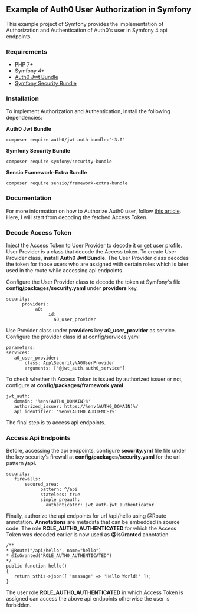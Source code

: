 ## Example of Auth0 User Authorization in Symfony
This example project of Symfony provides the implementation of Authorization and Authentication of Auth0's user in
Symfony 4 api endpoints.

### Requirements
* PHP 7+
* Symfony 4+
* [Auth0 Jwt Bundle](https://github.com/auth0/jwt-auth-bundle)
* [Symfony Security Bundle](https://github.com/symfony/security-bundle)

### Installation
To implement Authorization and Authentication, install the following dependencies:

**Auth0 Jwt Bundle**

`composer require auth0/jwt-auth-bundle:"~3.0"`

**Symfony Security Bundle**

`composer require symfony/security-bundle`

**Sensio Framework-Extra Bundle**

`composer require sensio/framework-extra-bundle`

### Documentation
For more information on how to Authorize Auth0 user, follow [this article](). Here, I will start from decoding the
fetched Access Token.

### Decode Access Token
Inject the Access Token to User Provider to decode it or get user profile. User Provider is a class that decode the 
Access token. To create User Provider class, **install Auth0 Jwt Bundle**. The User Provider class decodes the token for
those users who are assigned with certain roles which is later used in the route while accessing api endpoints.

Configure the User Provider class to decode the token at Symfony's file **config/packages/security.yaml** under 
**providers** key.

```
security:
      providers:
           a0:
                id:
                  a0_user_provider
```
Use Provider class under **providers** key **a0_user_provider** as service. Configure the provider class id at 
config/services.yaml
```
parameters:
services:
   a0_user_provider:
       class: App\Security\A0UserProvider
       arguments: ["@jwt_auth.auth0_service"]

```
To check whether th Access Token is issued by authorized issuer or not, configure at **config/packages/framework.yaml**
```
jwt_auth:
   domain: '%env(AUTH0_DOMAIN)%'
   authorized_issuer: https://%env(AUTH0_DOMAIN)%/
   api_identifier: '%env(AUTH0_AUDIENCE)%'

```
The final step is to access api endpoints.

### Access Api Endpoints
Before, accessing the api endpoints, configure **security.yml** file file under the key security’s firewall at 
**config/packages/security.yaml** for the url pattern **/api**. 
```
security:
   firewalls:
       secured_area:
             pattern: ^/api
             stateless: true
             simple_preauth:
               authenticator: jwt_auth.jwt_authenticator
```
Finally, authorize the api endpoints for url /api/hello using @Route annotation. **Annotations** are metadata that can 
be embedded in source code. The role **ROLE_AUTH0_AUTHENTICATED** for which the Access Token was decoded earlier is now 
used as **@IsGranted** annotation.

```
/**
* @Route("/api/hello", name="hello")
* @IsGranted("ROLE_AUTH0_AUTHENTICATED")
*/
public function hello()
{
   return $this->json([ 'message' => 'Hello World!' ]);
}
```
The user role **ROLE_AUTH0_AUTHENTICATED** in which Access Token is assigned can access the above api endpoints 
otherwise the user is forbidden.

